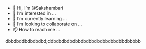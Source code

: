 - 👋 Hi, I’m @Sakshambari
- 👀 I’m interested in ...
- 🌱 I’m currently learning ...
- 💞️ I’m looking to collaborate on ...
- 📫 How to reach me ...

<!---
Sakshambari/Sakshambari is a ✨ special ✨ repository because its `README.md` (this file) appears on your GitHub profile.
You can click the Preview link to take a look at your changes.
--->dbbdbddbdbdbdbd;ddbdbdbdbdbbdbdbbdbdbbdbbdbbdbbbbb
